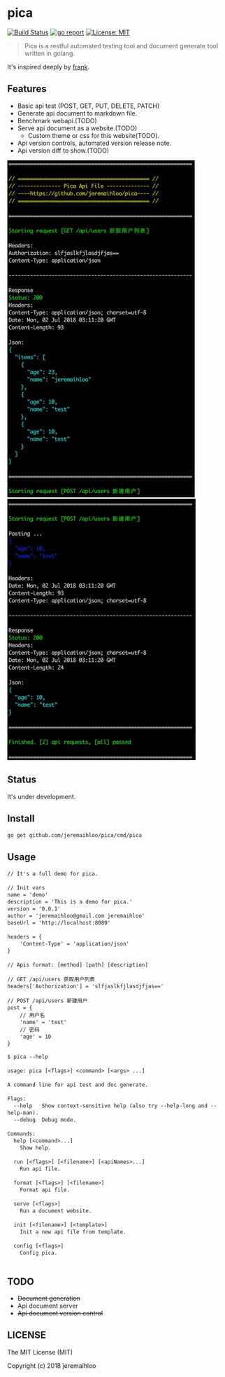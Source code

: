# pica

[![Build Status](https://travis-ci.org/jeremaihloo/pica.svg?branch=master)](https://travis-ci.org/jeremaihloo/pica)
[![go report](https://goreportcard.com/badge/github.com/jeremaihloo/pica)](https://goreportcard.com/badge/github.com/jeremaihloo/pica)
[![License: MIT](https://img.shields.io/badge/License-MIT-blue.svg)](http://www.gnu.org/licenses/gpl-3.0)
> Pica is a restful automated testing tool and document generate tool written in golang.

It's inspired deeply by [frank](https://github.com/txthinking/frank).

## Features

- Basic api test (POST, GET, PUT, DELETE, PATCH)
- Generate api document to markdown file.
- Benchmark webapi.(TODO)
- Serve api document as a website.(TODO)
    - Custom theme or css for this website(TODO).
- Api version controls, automated version release note.
- Api version diff to show.(TODO)

![screenshots/1.jpg](screenshots/1.jpg)
![screenshots/2.jpg](screenshots/2.jpg)
## Status

It's under development.

## Install

```console
go get github.com/jeremaihloo/pica/cmd/pica
```

## Usage

```
// It's a full demo for pica.

// Init vars
name = 'demo'
description = 'This is a demo for pica.'
version = '0.0.1'
author = 'jeremaihloo@gmail.com jeremaihloo'
baseUrl = 'http://localhost:8080'

headers = {
    'Content-Type' = 'application/json'
}

// Apis format: [method] [path] [description]

// GET /api/users 获取用户列表
headers['Authorization'] = 'slfjaslkfjlasdjfjas=='

// POST /api/users 新建用户
post = {
    // 用户名
    'name' = 'test'
    // 密码
    'age' = 10
}
```

```console
$ pica --help

usage: pica [<flags>] <command> [<args> ...]

A command line for api test and doc generate.

Flags:
  --help   Show context-sensitive help (also try --help-long and --help-man).
  --debug  Debug mode.

Commands:
  help [<command>...]
    Show help.

  run [<flags>] [<filename>] [<apiNames>...]
    Run api file.

  format [<flags>] [<filename>]
    Format api file.

  serve [<flags>]
    Run a document website.

  init [<filename>] [<template>]
    Init a new api file from template.

  config [<flags>]
    Config pica.


```

## TODO

- ~~Document generation~~
- Api document server
- ~~Api document version control~~

## LICENSE

The MIT License (MIT)

Copyright (c) 2018 jeremaihloo